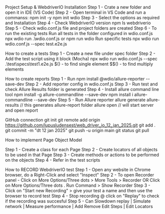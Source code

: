 Project Setup & WebdriverIO Installation
Step 1 - Crate a new folder and open it in IDE (VS Code)
Step 2 - Open terminal in VS Code and run a commanss:
npm init -y
npm init wdio
Step 3 - Select the options as required and Installation
Step 4 - Check WebdriverIO version
npm ls webdriverio
Step 5 - Check wdio.conf.js file and project folders are created
Step 6 - To run the existing tests
Run all tests in the folder configured in wdio.conf.js
npx wdio run .\wdio.conf.js or npm run wdio
Run specific tests 
npx wdio run wdio.conf.js --spec test.e2e.js

How to create a tests
Step 1 - Create a new file under spec folder
Step 2 - Add the test script using it block (Mocha)
npx wdio run wdio.conf.js --spec .\test\specs\test1.e2e.js
$() - to find single element
$$() - to find multiply elements

How to create reports
Step 1 - Run
npm install @wdio/allure-reporter --save-dev
Step 2 - Add reporter config in wdio.conf.js
Step 3 - Run test and check Allure Results folder is generated
Step 4 - Install allure command line tool 
npm install -g allure-commandline --save-dev
npm install i allure-commandline --save-dev
Step 5 - Run Allure reporter
allure generate allure-results // this generates allure-report folder
allure open // will start server and open report

GitHub connection
git init
git remote add origin https://github.com/lupusludensest/web_driver_io_12_jan_2025.git
git add .
git commit -m "dt 12 jan 2025"
git push -u origin main
git status
git pull

How to implement Page Object Model

Step 1 - Create a class for each Page
Step 2 - Create locators of all objects to be used in that Page
Step 3 - Create methods or actions to be performed on the objects
Step 4 - Refer in the test scripts

How to RECORD WebdriverIO test
Step 1 - Open any website in Chrome browser, do a Right-Click and select "Inspect"
Step 2 - To open Recorder panel - Click on More Options/Three dots > More Tools > Recorder
OR Click on More Options/Three dots . Run Command > Show Recorder 
Step 3 - Click on "Start new Recording" > give your test a name and then use the browser to record test
Step 4 - Stop recording @ click on "Replay" to check if the recording was succesful
Step 5 - Can Slowdown replay | Simulate network | Measure performance | Add Remove Edit Steps | Edit Locators
